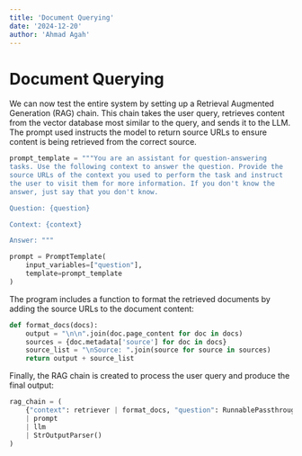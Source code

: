 ```yaml
---
title: 'Document Querying'
date: '2024-12-20'
author: 'Ahmad Agah'
---
```


# Document Querying

We can now test the entire system by setting up a Retrieval Augmented Generation (RAG) chain. This chain takes the user query, retrieves content from the vector database most similar to the query, and sends it to the LLM. The prompt used instructs the model to return source URLs to ensure content is being retrieved from the correct source.

```python
prompt_template = """You are an assistant for question-answering
tasks. Use the following context to answer the question. Provide the
source URLs of the context you used to perform the task and instruct
the user to visit them for more information. If you don't know the
answer, just say that you don't know.

Question: {question}

Context: {context}

Answer: """

prompt = PromptTemplate(
    input_variables=["question"],
    template=prompt_template
)

```

The program includes a function to format the retrieved documents by adding the source URLs to the document content:

```python
def format_docs(docs):
    output = "\n\n".join(doc.page_content for doc in docs)
    sources = {doc.metadata['source'] for doc in docs}
    source_list = "\nSource: ".join(source for source in sources)
    return output + source_list
```

Finally, the RAG chain is created to process the user query and produce the final output:

```python
rag_chain = (
    {"context": retriever | format_docs, "question": RunnablePassthrough()}
    | prompt
    | llm
    | StrOutputParser()
)
```
